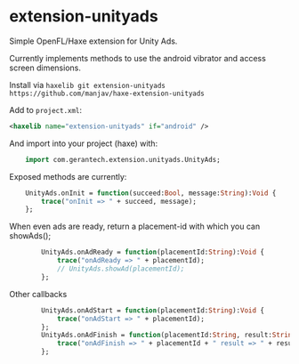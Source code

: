 extension-unityads
=============

Simple OpenFL/Haxe extension for Unity Ads.

Currently implements methods to use the android vibrator and access screen
dimensions.

Install via 
`haxelib git extension-unityads https://github.com/manjav/haxe-extension-unityads`

Add to `project.xml`:

```xml
<haxelib name="extension-unityads" if="android" />
```

And import into your project (haxe) with:
  
```Haxe
    import com.gerantech.extension.unityads.UnityAds;
```

Exposed methods are currently:
```Haxe
    UnityAds.onInit = function(succeed:Bool, message:String):Void {
        trace("onInit => " + succeed, message);
    };
```

When even ads are ready, return a placement-id with which you can showAds();
```Haxe
		UnityAds.onAdReady = function(placementId:String):Void {
			trace("onAdReady => " + placementId);
			// UnityAds.showAd(placementId);
		};
```

Other callbacks
```Haxe
		UnityAds.onAdStart = function(placementId:String):Void {
			trace("onAdStart => " + placementId);
		};
		UnityAds.onAdFinish = function(placementId:String, result:String):Void {
			trace("onAdFinish => " + placementId + " result => " + result);
		};
